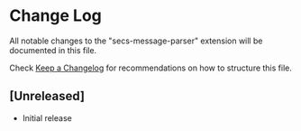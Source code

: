 # Change Log

All notable changes to the "secs-message-parser" extension will be documented in this file.

Check [Keep a Changelog](http://keepachangelog.com/) for recommendations on how to structure this file.

## [Unreleased]

- Initial release